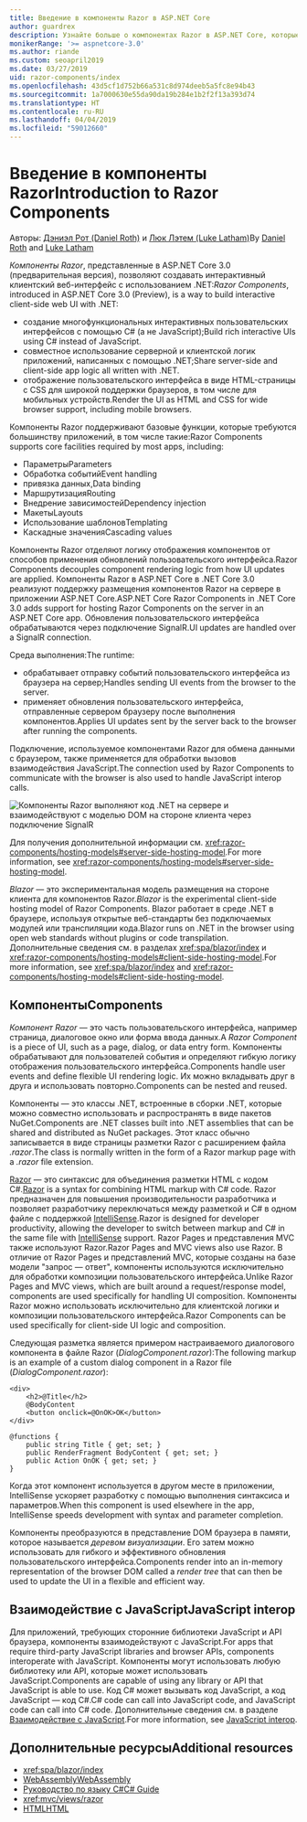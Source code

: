 ```yaml
---
title: Введение в компоненты Razor в ASP.NET Core
author: guardrex
description: Узнайте больше о компонентах Razor в ASP.NET Core, которые позволяют создать интерактивный клиентский веб-интерфейс с использованием .NET в приложении ASP.NET Core.
monikerRange: '>= aspnetcore-3.0'
ms.author: riande
ms.custom: seoapril2019
ms.date: 03/27/2019
uid: razor-components/index
ms.openlocfilehash: 43d5cf1d752b66a531c8d974deeb5a5fc8e94b43
ms.sourcegitcommit: 1a7000630e55da90da19b284e1b2f2f13a393d74
ms.translationtype: HT
ms.contentlocale: ru-RU
ms.lasthandoff: 04/04/2019
ms.locfileid: "59012660"
---
```

# <a name="introduction-to-razor-components"></a><span data-ttu-id="8177c-103">Введение в компоненты Razor</span><span class="sxs-lookup"><span data-stu-id="8177c-103">Introduction to Razor Components</span></span>

<span data-ttu-id="8177c-104">Авторы: [Дэниэл Рот (Daniel Roth)](https://github.com/danroth27) и [Люк Лэтем (Luke Latham)](https://github.com/guardrex)</span><span class="sxs-lookup"><span data-stu-id="8177c-104">By [Daniel Roth](https://github.com/danroth27) and [Luke Latham](https://github.com/guardrex)</span></span>

<span data-ttu-id="8177c-105">*Компоненты Razor*, представленные в ASP.NET Core 3.0 (предварительная версия), позволяют создавать интерактивный клиентский веб-интерфейс с использованием .NET:</span><span class="sxs-lookup"><span data-stu-id="8177c-105">*Razor Components*, introduced in ASP.NET Core 3.0 (Preview), is a way to build interactive client-side web UI with .NET:</span></span>

* <span data-ttu-id="8177c-106">создание многофункциональных интерактивных пользовательских интерфейсов с помощью C# (а не JavaScript);</span><span class="sxs-lookup"><span data-stu-id="8177c-106">Build rich interactive UIs using C# instead of JavaScript.</span></span>
* <span data-ttu-id="8177c-107">совместное использование серверной и клиентской логик приложений, написанных с помощью .NET;</span><span class="sxs-lookup"><span data-stu-id="8177c-107">Share server-side and client-side app logic all written with .NET.</span></span>
* <span data-ttu-id="8177c-108">отображение пользовательского интерфейса в виде HTML-страницы с CSS для широкой поддержки браузеров, в том числе для мобильных устройств.</span><span class="sxs-lookup"><span data-stu-id="8177c-108">Render the UI as HTML and CSS for wide browser support, including mobile browsers.</span></span>

<span data-ttu-id="8177c-109">Компоненты Razor поддерживают базовые функции, которые требуются большинству приложений, в том числе такие:</span><span class="sxs-lookup"><span data-stu-id="8177c-109">Razor Components supports core facilities required by most apps, including:</span></span>

* <span data-ttu-id="8177c-110">Параметры</span><span class="sxs-lookup"><span data-stu-id="8177c-110">Parameters</span></span>
* <span data-ttu-id="8177c-111">Обработка событий</span><span class="sxs-lookup"><span data-stu-id="8177c-111">Event handling</span></span>
* <span data-ttu-id="8177c-112">привязка данных,</span><span class="sxs-lookup"><span data-stu-id="8177c-112">Data binding</span></span>
* <span data-ttu-id="8177c-113">Маршрутизация</span><span class="sxs-lookup"><span data-stu-id="8177c-113">Routing</span></span>
* <span data-ttu-id="8177c-114">Внедрение зависимостей</span><span class="sxs-lookup"><span data-stu-id="8177c-114">Dependency injection</span></span>
* <span data-ttu-id="8177c-115">Макеты</span><span class="sxs-lookup"><span data-stu-id="8177c-115">Layouts</span></span>
* <span data-ttu-id="8177c-116">Использование шаблонов</span><span class="sxs-lookup"><span data-stu-id="8177c-116">Templating</span></span>
* <span data-ttu-id="8177c-117">Каскадные значения</span><span class="sxs-lookup"><span data-stu-id="8177c-117">Cascading values</span></span>

<span data-ttu-id="8177c-118">Компоненты Razor отделяют логику отображения компонентов от способов применения обновлений пользовательского интерфейса.</span><span class="sxs-lookup"><span data-stu-id="8177c-118">Razor Components decouples component rendering logic from how UI updates are applied.</span></span> <span data-ttu-id="8177c-119">Компоненты Razor в ASP.NET Core в .NET Core 3.0 реализуют поддержку размещения компонентов Razor на сервере в приложении ASP.NET Core.</span><span class="sxs-lookup"><span data-stu-id="8177c-119">ASP.NET Core Razor Components in .NET Core 3.0 adds support for hosting Razor Components on the server in an ASP.NET Core app.</span></span> <span data-ttu-id="8177c-120">Обновления пользовательского интерфейса обрабатываются через подключение SignalR.</span><span class="sxs-lookup"><span data-stu-id="8177c-120">UI updates are handled over a SignalR connection.</span></span>

<span data-ttu-id="8177c-121">Среда выполнения:</span><span class="sxs-lookup"><span data-stu-id="8177c-121">The runtime:</span></span>

* <span data-ttu-id="8177c-122">обрабатывает отправку событий пользовательского интерфейса из браузера на сервер;</span><span class="sxs-lookup"><span data-stu-id="8177c-122">Handles sending UI events from the browser to the server.</span></span>
* <span data-ttu-id="8177c-123">применяет обновления пользовательского интерфейса, отправленные сервером браузеру после выполнения компонентов.</span><span class="sxs-lookup"><span data-stu-id="8177c-123">Applies UI updates sent by the server back to the browser after running the components.</span></span>

<span data-ttu-id="8177c-124">Подключение, используемое компонентами Razor для обмена данными с браузером, также применяется для обработки вызовов взаимодействия JavaScript.</span><span class="sxs-lookup"><span data-stu-id="8177c-124">The connection used by Razor Components to communicate with the browser is also used to handle JavaScript interop calls.</span></span>

![Компоненты Razor выполняют код .NET на сервере и взаимодействуют с моделью DOM на стороне клиента через подключение SignalR](index/_static/aspnet-core-razor-components.png)

<span data-ttu-id="8177c-126">Для получения дополнительной информации см. <xref:razor-components/hosting-models#server-side-hosting-model>.</span><span class="sxs-lookup"><span data-stu-id="8177c-126">For more information, see <xref:razor-components/hosting-models#server-side-hosting-model>.</span></span>

<span data-ttu-id="8177c-127">*Blazor* — это экспериментальная модель размещения на стороне клиента для компонентов Razor.</span><span class="sxs-lookup"><span data-stu-id="8177c-127">*Blazor* is the experimental client-side hosting model of Razor Components.</span></span> <span data-ttu-id="8177c-128">Blazor работает в среде .NET в браузере, используя открытые веб-стандарты без подключаемых модулей или транспиляции кода.</span><span class="sxs-lookup"><span data-stu-id="8177c-128">Blazor runs on .NET in the browser using open web standards without plugins or code transpilation.</span></span> <span data-ttu-id="8177c-129">Дополнительные сведения см. в разделах <xref:spa/blazor/index> и <xref:razor-components/hosting-models#client-side-hosting-model>.</span><span class="sxs-lookup"><span data-stu-id="8177c-129">For more information, see <xref:spa/blazor/index> and <xref:razor-components/hosting-models#client-side-hosting-model>.</span></span>

## <a name="components"></a><span data-ttu-id="8177c-130">Компоненты</span><span class="sxs-lookup"><span data-stu-id="8177c-130">Components</span></span>

<span data-ttu-id="8177c-131">*Компонент Razor* — это часть пользовательского интерфейса, например страница, диалоговое окно или форма ввода данных.</span><span class="sxs-lookup"><span data-stu-id="8177c-131">A *Razor Component* is a piece of UI, such as a page, dialog, or data entry form.</span></span> <span data-ttu-id="8177c-132">Компоненты обрабатывают для пользователей события и определяют гибкую логику отображения пользовательского интерфейса.</span><span class="sxs-lookup"><span data-stu-id="8177c-132">Components handle user events and define flexible UI rendering logic.</span></span> <span data-ttu-id="8177c-133">Их можно вкладывать друг в друга и использовать повторно.</span><span class="sxs-lookup"><span data-stu-id="8177c-133">Components can be nested and reused.</span></span>

<span data-ttu-id="8177c-134">Компоненты — это классы .NET, встроенные в сборки .NET, которые можно совместно использовать и распространять в виде пакетов NuGet.</span><span class="sxs-lookup"><span data-stu-id="8177c-134">Components are .NET classes built into .NET assemblies that can be shared and distributed as NuGet packages.</span></span> <span data-ttu-id="8177c-135">Этот класс обычно записывается в виде страницы разметки Razor с расширением файла *.razor*.</span><span class="sxs-lookup"><span data-stu-id="8177c-135">The class is normally written in the form of a Razor markup page with a *.razor* file extension.</span></span>

<span data-ttu-id="8177c-136">[Razor](xref:mvc/views/razor) — это синтаксис для объединения разметки HTML с кодом C#.</span><span class="sxs-lookup"><span data-stu-id="8177c-136">[Razor](xref:mvc/views/razor) is a syntax for combining HTML markup with C# code.</span></span> <span data-ttu-id="8177c-137">Razor предназначен для повышения производительности разработчика и позволяет разработчику переключаться между разметкой и C# в одном файле с поддержкой [IntelliSense](/visualstudio/ide/using-intellisense).</span><span class="sxs-lookup"><span data-stu-id="8177c-137">Razor is designed for developer productivity, allowing the developer to switch between markup and C# in the same file with [IntelliSense](/visualstudio/ide/using-intellisense) support.</span></span> <span data-ttu-id="8177c-138">Razor Pages и представления MVC также используют Razor.</span><span class="sxs-lookup"><span data-stu-id="8177c-138">Razor Pages and MVC views also use Razor.</span></span> <span data-ttu-id="8177c-139">В отличие от Razor Pages и представлений MVC, которые созданы на базе модели "запрос — ответ", компоненты используются исключительно для обработки композиции пользовательского интерфейса.</span><span class="sxs-lookup"><span data-stu-id="8177c-139">Unlike Razor Pages and MVC views, which are built around a request/response model, components are used specifically for handling UI composition.</span></span> <span data-ttu-id="8177c-140">Компоненты Razor можно использовать исключительно для клиентской логики и композиции пользовательского интерфейса.</span><span class="sxs-lookup"><span data-stu-id="8177c-140">Razor Components can be used specifically for client-side UI logic and composition.</span></span>

<span data-ttu-id="8177c-141">Следующая разметка является примером настраиваемого диалогового компонента в файле Razor (*DialogComponent.razor*):</span><span class="sxs-lookup"><span data-stu-id="8177c-141">The following markup is an example of a custom dialog component in a Razor file (*DialogComponent.razor*):</span></span>

```cshtml
<div>
    <h2>@Title</h2>
    @BodyContent
    <button onclick=@OnOK>OK</button>
</div>

@functions {
    public string Title { get; set; }
    public RenderFragment BodyContent { get; set; }
    public Action OnOK { get; set; }
}
```

<span data-ttu-id="8177c-142">Когда этот компонент используется в другом месте в приложении, IntelliSense ускоряет разработку с помощью выполнения синтаксиса и параметров.</span><span class="sxs-lookup"><span data-stu-id="8177c-142">When this component is used elsewhere in the app, IntelliSense speeds development with syntax and parameter completion.</span></span>

<span data-ttu-id="8177c-143">Компоненты преобразуются в представление DOM браузера в памяти, которое называется *деревом визуализации*. Его затем можно использовать для гибкого и эффективного обновления пользовательского интерфейса.</span><span class="sxs-lookup"><span data-stu-id="8177c-143">Components render into an in-memory representation of the browser DOM called a *render tree* that can then be used to update the UI in a flexible and efficient way.</span></span>

## <a name="javascript-interop"></a><span data-ttu-id="8177c-144">Взаимодействие с JavaScript</span><span class="sxs-lookup"><span data-stu-id="8177c-144">JavaScript interop</span></span>

<span data-ttu-id="8177c-145">Для приложений, требующих сторонние библиотеки JavaScript и API браузера, компоненты взаимодействуют с JavaScript.</span><span class="sxs-lookup"><span data-stu-id="8177c-145">For apps that require third-party JavaScript libraries and browser APIs, components interoperate with JavaScript.</span></span> <span data-ttu-id="8177c-146">Компоненты могут использовать любую библиотеку или API, которые может использовать JavaScript.</span><span class="sxs-lookup"><span data-stu-id="8177c-146">Components are capable of using any library or API that JavaScript is able to use.</span></span> <span data-ttu-id="8177c-147">Код C# может вызывать код JavaScript, а код JavaScript — код C#.</span><span class="sxs-lookup"><span data-stu-id="8177c-147">C# code can call into JavaScript code, and JavaScript code can call into C# code.</span></span> <span data-ttu-id="8177c-148">Дополнительные сведения см. в разделе [Взаимодействие с JavaScript](xref:razor-components/javascript-interop).</span><span class="sxs-lookup"><span data-stu-id="8177c-148">For more information, see [JavaScript interop](xref:razor-components/javascript-interop).</span></span>

## <a name="additional-resources"></a><span data-ttu-id="8177c-149">Дополнительные ресурсы</span><span class="sxs-lookup"><span data-stu-id="8177c-149">Additional resources</span></span>

* <xref:spa/blazor/index>
* [<span data-ttu-id="8177c-150">WebAssembly</span><span class="sxs-lookup"><span data-stu-id="8177c-150">WebAssembly</span></span>](http://webassembly.org/)
* [<span data-ttu-id="8177c-151">Руководство по языку C#</span><span class="sxs-lookup"><span data-stu-id="8177c-151">C# Guide</span></span>](/dotnet/csharp/)
* <xref:mvc/views/razor>
* [<span data-ttu-id="8177c-152">HTML</span><span class="sxs-lookup"><span data-stu-id="8177c-152">HTML</span></span>](https://www.w3.org/html/)
